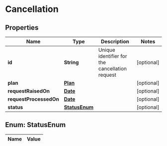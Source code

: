 
# Cancellation

## Properties
Name | Type | Description | Notes
------------ | ------------- | ------------- | -------------
**id** | **String** | Unique identifier for the cancellation request |  [optional]
**plan** | [**Plan**](Plan.md) |  |  [optional]
**requestRaisedOn** | [**Date**](Date.md) |  |  [optional]
**requestProcessedOn** | [**Date**](Date.md) |  |  [optional]
**status** | [**StatusEnum**](#StatusEnum) |  |  [optional]


<a name="StatusEnum"></a>
## Enum: StatusEnum
Name | Value
---- | -----



